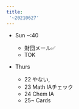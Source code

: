 ```yaml
---
title:
 '~20210627'
---
```


- Sun ~:40
    - 財団メール✅
    - TOK


- Thurs
    - 22 やない,
    - 23 Math IAチェック
    - 24 Chem IA
    - 25~ Cards

